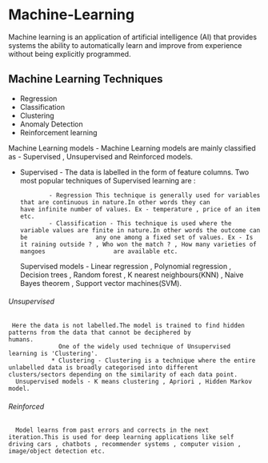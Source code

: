 # Machine-Learning

Machine learning is an application of artificial intelligence (AI) that provides systems the ability to automatically learn and improve from experience without being explicitly programmed.

## Machine Learning Techniques 
   * Regression
   * Classification
   * Clustering
   * Anomaly Detection
   * Reinforcement learning

 Machine Learning models - Machine Learning models are mainly classified as - Supervised , Unsupervised and Reinforced models.
 
 *  Supervised - The data is labelled in the form of feature columns. Two most popular techniques of Supervised learning are :
 
                - Regression This technique is generally used for variables that are continuous in nature.In other words they can                           have infinite number of values. Ex - temperature , price of an item etc.
                - Classification - This technique is used where the variable values are finite in nature.In other words the outcome can be                   any one among a fixed set of values. Ex - Is it raining outside ? , Who won the match ? , How many varieties of mangoes                   are available etc.
      Supervised models - Linear regression , Polynomial regression , Decision trees , Random forest ,  K nearest neighbours(KNN) , Naive       Bayes theorem ,  Support vector machines(SVM).
      
 ######  Unsupervised
     Here the data is not labelled.The model is trained to find hidden patterns from the data that cannot be deciphered by                      humans.
                  One of the widely used technique of Unsupervised learning is 'Clustering'.
                * Clustering - Clustering is a technique where the entire unlabelled data is broadly categorised into different                             clusters/sectors depending on the similarity of each data point.
      Unsupervised models - K means clustering , Apriori , Hidden Markov model.
      
  ###### Reinforced 
      Model learns from past errors and corrects in the next iteration.This is used for deep learning applications like self                     driving cars , chatbots , recommender systems , computer vision , image/object detection etc.
   

     
